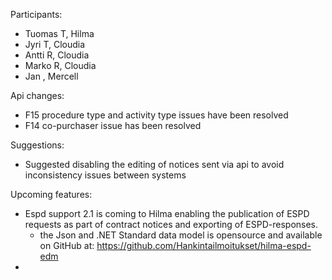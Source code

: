 Participants:
  * Tuomas T, Hilma
  * Jyri T, Cloudia
  * Antti R, Cloudia
  * Marko R, Cloudia
  * Jan , Mercell

Api changes:
  * F15 procedure type and activity type issues have been resolved
  * F14 co-purchaser issue has been resolved

Suggestions:
 * Suggested disabling the editing of notices sent via api to avoid inconsistency issues between systems
 
 Upcoming features:
 * Espd support 2.1 is coming to Hilma enabling the publication of ESPD requests as part of contract notices and exporting of ESPD-responses. 
   * the Json and .NET Standard data model is opensource and available on GitHub at: https://github.com/Hankintailmoitukset/hilma-espd-edm
 * 
